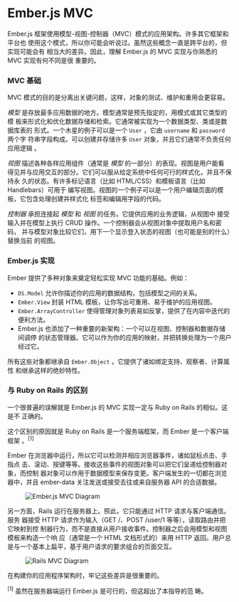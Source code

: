 # Ember.js MVC

Ember.js 框架使用模型-视图-控制器（MVC）模式的应用架构。许多其它框架和平台也
使用这个模式，所以你可能会听说过。虽然这些概念一直是跨平台的，但实现可能会有
相当大的差异。因此，理解 Ember.js 的 MVC 实现与你熟悉的 MVC 实现有何不同是很
重要的。

### MVC 基础

MVC 模式的目的是分离出关键问题，这样，对象的测试、维护和重用会更容易。


*模型* 是存放最多应用数据的地方。模型通常是预先指定的，用模式或其它类型的模
板来形式化和优化数据存储和检索。它通常被实现为一个数据类型、类或是数据库表的
形式。一个木星的例子可以是一个 `User` ，它由 `username` 和 `password` 两个字
符串字段构成。可以创建并存储许多 `User` 对象，并且它们通常不负责任何应用逻辑
。

*视图* 描述各种各样应用组件（通常是 *模型* 的一部分）的表现。视图是用户能看
得见并与应用交互的部分。它们可以服从给定系统中任何可行的样式化，并且不保持永
久的状态。有许多标记语言（比如 HTML/CSS）和模板语言（比如 Handlebars）可用于
编写视图。视图的一个例子可以是一个用户编辑页面的模板，它包含处理创建并样式化
标签和编辑用字段的代码。

*控制器* 承担连接起 *模型* 和 *视图* 的任务。它提供应用的业务逻辑，从视图中
接受输入并在模型上执行 CRUD 操作。一个控制器会从视图对象中提取用户名和密码，
并与模型对象比较它们，用下一个显示登入状态的视图（也可能是别的什么）替换当前
的视图。

### Ember.js 实现

Ember 提供了多种对象来奠定轻松实现 MVC 功能的基础。例如：


* `DS.Model` 允许你描述你的应用的数据结构，包括模型之间的关系。
* `Ember.View` 封装 HTML 模板，让你写出可重用、易于维护的应用视图。
* `Ember.ArrayController` 使得管理对象列表易如反掌，提供了在内容中迭代的便利方法。
* Ember.js 也添加了一种重要的新架构：一个可以在视图、控制器和数据存储间调停
的状态管理器。它可以作为你的应用的映射，并把转换处理为一个用户经过它。

所有这些对象都继承自 `Ember.Object` ，它提供了诸如绑定支持、观察者、计算属性
和继承这样的绝妙特性。

### 与 Ruby on Rails 的区别

一个很普遍的误解就是 Ember.js 的 MVC 实现一定与 Ruby on Rails 的相似。这是不
正确的。

这个区别的原因就是 Ruby on Rails 是一个服务端框架，而 Ember 是一个客户端框架
。<sup>[1]</sup>

Ember 在浏览器中运行，所以它可以检测并相应浏览器事件，诸如鼠标点击、手指点
击、滚动、按键等等。接收这些事件的视图对象可以把它们呈递给控制器对象，而控制
器对象可以作用于数据模型来保存变更。客户端发生的一切都在浏览器中，并且
ember-data 关注发送或接受去往或来自服务器 API 的合适数据。

<figure>
  <img alt="Ember.js MVC Diagram" src="/images/ember_mvc/embermvc.png">
</figure>

另一方面，Rails 运行在服务器上。照此，它只能通过 HTTP 请求与客户端通信。服务
器接受 HTTP 请求作为输入（GET /、POST /user/1 等等），读取路由并把它映射到控
制器行为，而不是直接从用户接收事件。控制器之后会用模型和视图模板来构造一个响
应（通常是一个 HTML 文档形式的）来用 HTTP 返回。用户总是与一个基本上扁平，基于用户请求的要求组合的页面交互。

<figure>
  <img alt="Rails MVC Diagram" src="/images/ember_mvc/railsmvc.png">
</figure>

在构建你的应用程序架构时，牢记这些差异是很重要的。

<sup>[1]</sup> 虽然在服务器端运行 Ember.js 是可行的，但这超出了本指导的范
畴。
